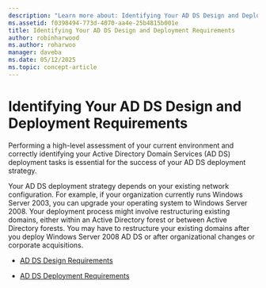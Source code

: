 ```yaml
---
description: "Learn more about: Identifying Your AD DS Design and Deployment Requirements"
ms.assetid: f0398494-773d-4070-aa4e-25b4815b001e
title: Identifying Your AD DS Design and Deployment Requirements
author: robinharwood
ms.author: roharwoo
manager: daveba
ms.date: 05/12/2025
ms.topic: concept-article
---
```


# Identifying Your AD DS Design and Deployment Requirements

Performing a high-level assessment of your current environment and correctly identifying your Active Directory Domain Services (AD DS) deployment tasks is essential for the success of your AD DS deployment strategy.

Your AD DS deployment strategy depends on your existing network configuration. For example, if your organization currently runs Windows Server 2003, you can upgrade your operating system to Windows Server 2008. Your deployment process might involve restructuring existing domains, either within an Active Directory forest or between Active Directory forests. You may have to restructure your existing domains after you deploy Windows Server 2008 AD DS or after organizational changes or corporate acquisitions.

-   [AD DS Design Requirements](../../ad-ds/plan/AD-DS-Design-Requirements.md)

-   [AD DS Deployment Requirements](../../ad-ds/plan/AD-DS-Deployment-Requirements.md)



